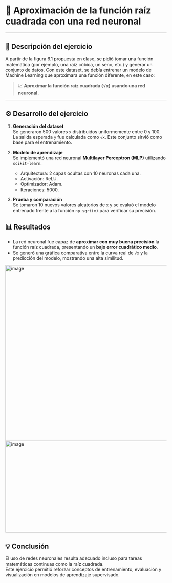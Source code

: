 # 📝 Aproximación de la función raíz cuadrada con una red neuronal  
---

## 📌 Descripción del ejercicio
A partir de la figura 6.1 propuesta en clase, se pidió tomar una función matemática (por ejemplo, una raíz cúbica, un seno, etc.) y generar un conjunto de datos. Con este dataset, se debía entrenar un modelo de Machine Learning que aproximara una función diferente, en este caso:  
> 📈 **Aproximar la función raíz cuadrada (√x) usando una red neuronal.**

---

## ⚙️ Desarrollo del ejercicio

1. **Generación del dataset**  
   Se generaron 500 valores `x` distribuidos uniformemente entre 0 y 100. La salida esperada `y` fue calculada como `√x`. Este conjunto sirvió como base para el entrenamiento.

2. **Modelo de aprendizaje**  
   Se implementó una red neuronal **Multilayer Perceptron (MLP)** utilizando `scikit-learn`.  
   - Arquitectura: 2 capas ocultas con 10 neuronas cada una.  
   - Activación: ReLU.  
   - Optimizador: Adam.  
   - Iteraciones: 5000.

3. **Prueba y comparación**  
   Se tomaron 10 nuevos valores aleatorios de `x` y se evaluó el modelo entrenado frente a la función `np.sqrt(x)` para verificar su precisión.

## 📊 Resultados

- La red neuronal fue capaz de **aproximar con muy buena precisión** la función raíz cuadrada, presentando un **bajo error cuadrático medio**.
- Se generó una gráfica comparativa entre la curva real de `√x` y la predicción del modelo, mostrando una alta similitud.

<img width="841" height="548" alt="image" src="https://github.com/user-attachments/assets/6eb58c9f-2547-4bf8-9ccc-fd0c6c8188f9" />
<img width="534" height="287" alt="image" src="https://github.com/user-attachments/assets/cdf8dcb0-b144-4969-835a-c95e6b21ef1c" />

## 💡 Conclusión

El uso de redes neuronales resulta adecuado incluso para tareas matemáticas continuas como la raíz cuadrada.  
Este ejercicio permitió reforzar conceptos de entrenamiento, evaluación y visualización en modelos de aprendizaje supervisado.
